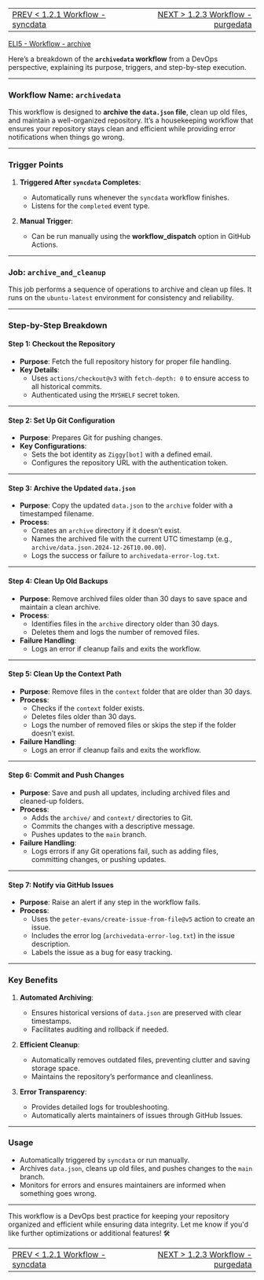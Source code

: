 <TABLE width="100%"><TR><TD align="left"><a href="‐-1.2.1-Workflow-‐-syncdata.md">PREV < 1.2.1 Workflow - syncdata</a></TD><TD align="right"><a href="‐-1.2.3-Workflow-‐-purgedata.md">NEXT > 1.2.3 Workflow - purgedata</a></TD></TR></TABLE>

[ELI5 - Workflow - archive](‐-1.2.2.1-Workflow-‐-archivedata-‐-eli5.md)

Here’s a breakdown of the **`archivedata` workflow** from a DevOps perspective, explaining its purpose, triggers, and step-by-step execution.

---

### **Workflow Name: `archivedata`**
This workflow is designed to **archive the `data.json` file**, clean up old files, and maintain a well-organized repository. It’s a housekeeping workflow that ensures your repository stays clean and efficient while providing error notifications when things go wrong.

---

### **Trigger Points**
1. **Triggered After `syncdata` Completes**:
   - Automatically runs whenever the `syncdata` workflow finishes.
   - Listens for the `completed` event type.

2. **Manual Trigger**:
   - Can be run manually using the **workflow_dispatch** option in GitHub Actions.

---

### **Job: `archive_and_cleanup`**
This job performs a sequence of operations to archive and clean up files. It runs on the `ubuntu-latest` environment for consistency and reliability.

---

### **Step-by-Step Breakdown**

#### **Step 1: Checkout the Repository**
- **Purpose**: Fetch the full repository history for proper file handling.
- **Key Details**:
  - Uses `actions/checkout@v3` with `fetch-depth: 0` to ensure access to all historical commits.
  - Authenticated using the `MYSHELF` secret token.

---

#### **Step 2: Set Up Git Configuration**
- **Purpose**: Prepares Git for pushing changes.
- **Key Configurations**:
  - Sets the bot identity as `Ziggy[bot]` with a defined email.
  - Configures the repository URL with the authentication token.

---

#### **Step 3: Archive the Updated `data.json`**
- **Purpose**: Copy the updated `data.json` to the `archive` folder with a timestamped filename.
- **Process**:
  - Creates an `archive` directory if it doesn’t exist.
  - Names the archived file with the current UTC timestamp (e.g., `archive/data.json.2024-12-26T10.00.00`).
  - Logs the success or failure to `archivedata-error-log.txt`.

---

#### **Step 4: Clean Up Old Backups**
- **Purpose**: Remove archived files older than 30 days to save space and maintain a clean archive.
- **Process**:
  - Identifies files in the `archive` directory older than 30 days.
  - Deletes them and logs the number of removed files.
- **Failure Handling**:
  - Logs an error if cleanup fails and exits the workflow.

---

#### **Step 5: Clean Up the Context Path**
- **Purpose**: Remove files in the `context` folder that are older than 30 days.
- **Process**:
  - Checks if the `context` folder exists.
  - Deletes files older than 30 days.
  - Logs the number of removed files or skips the step if the folder doesn’t exist.
- **Failure Handling**:
  - Logs an error if cleanup fails and exits the workflow.

---

#### **Step 6: Commit and Push Changes**
- **Purpose**: Save and push all updates, including archived files and cleaned-up folders.
- **Process**:
  - Adds the `archive/` and `context/` directories to Git.
  - Commits the changes with a descriptive message.
  - Pushes updates to the `main` branch.
- **Failure Handling**:
  - Logs errors if any Git operations fail, such as adding files, committing changes, or pushing updates.

---

#### **Step 7: Notify via GitHub Issues**
- **Purpose**: Raise an alert if any step in the workflow fails.
- **Process**:
  - Uses the `peter-evans/create-issue-from-file@v5` action to create an issue.
  - Includes the error log (`archivedata-error-log.txt`) in the issue description.
  - Labels the issue as a bug for easy tracking.

---

### **Key Benefits**
1. **Automated Archiving**:
   - Ensures historical versions of `data.json` are preserved with clear timestamps.
   - Facilitates auditing and rollback if needed.

2. **Efficient Cleanup**:
   - Automatically removes outdated files, preventing clutter and saving storage space.
   - Maintains the repository’s performance and cleanliness.

3. **Error Transparency**:
   - Provides detailed logs for troubleshooting.
   - Automatically alerts maintainers of issues through GitHub Issues.

---

### **Usage**
- Automatically triggered by `syncdata` or run manually.
- Archives `data.json`, cleans up old files, and pushes changes to the `main` branch.
- Monitors for errors and ensures maintainers are informed when something goes wrong.

---

This workflow is a DevOps best practice for keeping your repository organized and efficient while ensuring data integrity. Let me know if you'd like further optimizations or additional features! 🛠️


<TABLE width="100%"><TR><TD align="left"><a href="‐-1.2.1-Workflow-‐-syncdata.md">PREV < 1.2.1 Workflow - syncdata</a></TD><TD align="right"><a href="‐-1.2.3-Workflow-‐-purgedata.md">NEXT > 1.2.3 Workflow - purgedata</a></TD></TR></TABLE>
